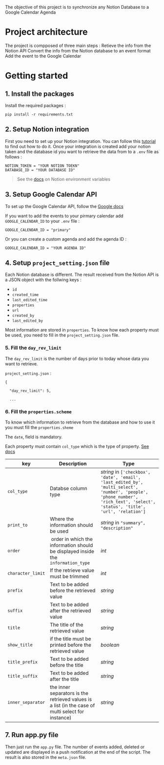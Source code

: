 The objective of this project is to synchronize any Notion Database to a Google Calendar Agenda

# Project architecture

The project is compposed of three main steps :
Retieve the info from the Notion API
Convert the info from the Notion database to an event format
Add the event to the Google Calendar

# Getting started

## 1. Install the packages

Install the required packages :

```
pip install -r requirements.txt
```

## 2. Setup Notion integration

First you need to set up your Notion integration. You can follow this [tutorial](https://developers.notion.com/docs/create-a-notion-integration) to find out how to do it.
Once your integration is created add your notion taken and the database id you want to retrieve the data from to a `.env` file as follows :

```
NOTION_TOKEN = "YOUR NOTION TOEKN"
DATABASE_ID = "YOUR DATABASE ID"
```

> See the [docs](https://developers.notion.com/docs/create-a-notion-integration#environment-variables) on Notion environment variables

## 3. Setup Google Calendar API

To set up the Google Calendar API, follow the [Google docs](https://developers.google.com/calendar/api/quickstart/python?hl=en)

If you want to add the events to your pirmary calendar add `GOOGLE_CALENDAR_ID` to your `.env` file :

```
GOOGLE_CALENDAR_ID = "primary"
```

Or you can create a custom agenda and add the agenda ID :

```
GOOGLE_CALENDAR_ID = "YOUR AGENDA ID"
```

## 4. Setup `project_setting.json` file

Each Notion database is different. The result received from the Notion API is a JSON object with the follwing keys :

- `id`
- `created_time`
- `last_edited_time`
- `properties`
- `url`
- `created_by`
- `last_edited_by`

Most information are stored in `properties`. To know how each property must be used, you need to fill in the `project_setting.json` file.

### 5. Fill the `day_rev_limit`

The `day_rev_limit` is the number of days prior to today whose data you want to retrieve.

`project_setting.json` :

```
{

  "day_rev_limit": 5,

  ...

```

### 6. Fill the `properties.scheme`

To know which information to retrieve from the database and how to use it you must fill the `properties.sheme`

The `date`, field is mandatory.

Each property must contain `col_type` which is the type of property. [See docs](https://developers.notion.com/reference/property-object)

| key               | Description                                                                                       | Type                                                                                                                                                                           |
| ----------------- | ------------------------------------------------------------------------------------------------- | ------------------------------------------------------------------------------------------------------------------------------------------------------------------------------ |
| `col_type`        | Databse column type                                                                               | _string_ in `['checkbox', 'date', 'email', 'last_edited_by', 'multi_select', 'number', 'people', 'phone_number', 'rich_text', 'select', 'status', 'title', 'url', 'relation']` |
| `print_to`        | Where the information should be used                                                              | _string_ in `"summary", "description"`                                                                                                                                         |
| `order`           |  order in which the information should be displayed inside the `information_type`                 | _int_                                                                                                                                                                          |
| `character_limit` | If the retrieve value must be trimmed                                                             | _int_                                                                                                                                                                          |
| `prefix`          | Text to be added before the retrieved value                                                       | _string_                                                                                                                                                                       |
| `suffix`          | Text to be added after the retrieved value                                                        | _string_                                                                                                                                                                       |
| `title`           | The title of the retrieved value                                                                  | _string_                                                                                                                                                                       |
| `show_title`      | if the title must be printed before the retrieved value                                           | _boolean_                                                                                                                                                                      |
| `title_prefix`    | Text to be added before the title                                                                 | _string_                                                                                                                                                                       |
| `title_suffix`    | Text to be added after the title                                                                  | _string_                                                                                                                                                                       |
| `inner_separator` | the inner separators is the retrieved values is a list (in the case of multi select for instance) | _string_                                                                                                                                                                       |

## 7. Run app.py file

Then just run the `app.py` file. The number of events added, deleted or updated are displayed in a push notification at the end of the script. The result is also stored in the `meta.json` file.
